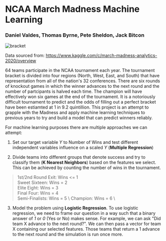 # NCAA March Madness Machine Learning
### Daniel Valdes, Thomas Byrne, Pete Sheldon, Jack Bitcon

![bracket](https://www.ncaa.com/sites/default/files/public/styles/original/public-s3/images/2019/04/09/ncaa-tournament-bracket-2019-scores-games-virginia-texas-tech.png?itok=0E3VNWmI)

Data sourced from: https://www.kaggle.com/c/march-madness-analytics-2020/overview

64 teams participate in the NCAA tournament each year. The tournament bracket is divided into four regions (North, West, East, and South) that have representation from all of the nation's 32 conferences. There are six rounds of knockout games in which the winner advances to the next round and the number of partcipants is halved each time. The champion will have effectively won six games at the end of the tournament. It is a notoriously difficult tournament to predict and the odds of filling out a perfect bracket have been estiamted at 1 in 9.2 quintillion. This project is an attempt to grapple with the Madness and apply machine learning techniques to previous years to try and build a model that can predict winners reliably.

For machine learning purposes there are multiple approaches we can attempt: 

1. Set our target variable *Y* to Number of Wins and test different independent variables influence on a scaled *Y* (**Multiple Regression**)

2. Divide teams into different groups that denote success and try to classify them (**K Nearest Neighbors**) based on the features we select. This can be achieved by counting the number of wins in the tournament.
> 1st/2nd Round Exit: Wins <= 1 \
> Sweet Sixteen: Wins = 2 \
> Elite Eight: Wins = 3 \
> Final Four: Wins = 4 \
> Semi-Finalists: Wins = 5 \ 
> Champion: Wins = 6 \

3. Model the problem using **Logistic Regression**. To use logistic regression, we need to frame our question in a way such that a binary answer of *1* or *0* (Yes or No) makes sense. For example, we can ask "Did team X advance to the next round?". We can then pass a vector for team X containing our selected features. Those teams that return a 1 advance to the next round and the simulation is run once more.
